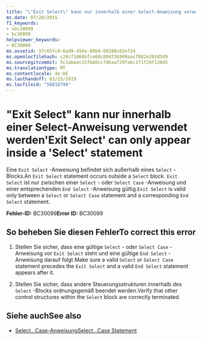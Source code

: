 ```yaml
---
title: "\"Exit Select\" kann nur innerhalb einer Select-Anweisung verwendet werden"
ms.date: 07/20/2015
f1_keywords:
- vbc30099
- bc30099
helpviewer_keywords:
- BC30099
ms.assetid: 37c65fc8-6ad9-456a-80b8-66288c62ef24
ms.openlocfilehash: c28cf1866bfce68c80df3b509aacf882e203d549
ms.sourcegitcommit: 5c1abeec15fbddcc7dbaa729fabc1f1f29f12045
ms.translationtype: MT
ms.contentlocale: de-DE
ms.lasthandoff: 03/15/2019
ms.locfileid: "58018799"
---
```

# <a name="exit-select-can-only-appear-inside-a-select-statement"></a><span data-ttu-id="e8ace-102">"Exit Select" kann nur innerhalb einer Select-Anweisung verwendet werden</span><span class="sxs-lookup"><span data-stu-id="e8ace-102">'Exit Select' can only appear inside a 'Select' statement</span></span>
<span data-ttu-id="e8ace-103">Eine `Exit Select` -Anweisung befindet sich außerhalb eines `Select` -Blocks.</span><span class="sxs-lookup"><span data-stu-id="e8ace-103">An `Exit Select` statement occurs outside a `Select` block.</span></span> <span data-ttu-id="e8ace-104">`Exit Select` ist nur zwischen einer `Select` - oder `Select Case` -Anweisung und einer entsprechenden `End Select` -Anweisung gültig.</span><span class="sxs-lookup"><span data-stu-id="e8ace-104">`Exit Select` is valid only between a `Select` or `Select Case` statement and a corresponding `End Select` statement.</span></span>  
  
 <span data-ttu-id="e8ace-105">**Fehler-ID:** BC30099</span><span class="sxs-lookup"><span data-stu-id="e8ace-105">**Error ID:** BC30099</span></span>  
  
## <a name="to-correct-this-error"></a><span data-ttu-id="e8ace-106">So beheben Sie diesen Fehler</span><span class="sxs-lookup"><span data-stu-id="e8ace-106">To correct this error</span></span>  
  
1.  <span data-ttu-id="e8ace-107">Stellen Sie sicher, dass eine gültige `Select` - oder `Select Case` -Anweisung vor `Exit Select` steht und eine gültige `End Select` -Anweisung darauf folgt.</span><span class="sxs-lookup"><span data-stu-id="e8ace-107">Make sure a valid `Select` or `Select Case` statement precedes the `Exit Select` and a valid `End Select` statement appears after it.</span></span>  
  
2.  <span data-ttu-id="e8ace-108">Stellen Sie sicher, dass andere Steuerungsstrukturen innerhalb des `Select` -Blocks ordnungsgemäß beendet werden.</span><span class="sxs-lookup"><span data-stu-id="e8ace-108">Verify that other control structures within the `Select` block are correctly terminated.</span></span>  
  
## <a name="see-also"></a><span data-ttu-id="e8ace-109">Siehe auch</span><span class="sxs-lookup"><span data-stu-id="e8ace-109">See also</span></span>

- [<span data-ttu-id="e8ace-110">Select...Case-Anweisung</span><span class="sxs-lookup"><span data-stu-id="e8ace-110">Select...Case Statement</span></span>](../../visual-basic/language-reference/statements/select-case-statement.md)
